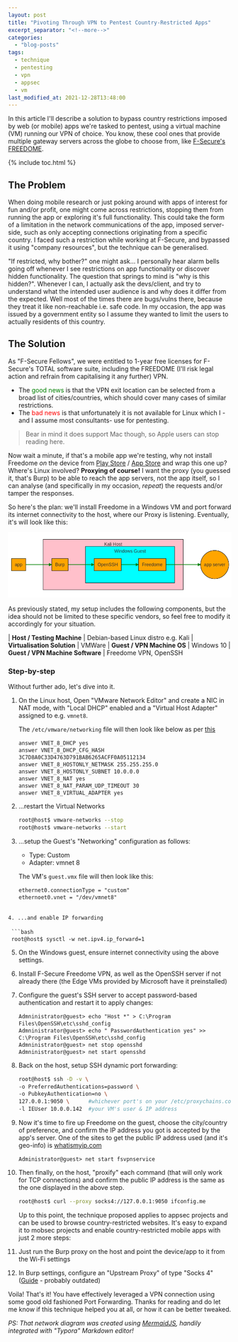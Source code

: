 ```yaml
---
layout: post
title: "Pivoting Through VPN to Pentest Country-Restricted Apps" 
excerpt_separator: "<!--more-->"
categories:
  - "blog-posts"
tags:
  - technique
  - pentesting
  - vpn
  - appsec
  - vm
last_modified_at: 2021-12-28T13:48:00
---
```


In this article I'll describe a solution to bypass country restrictions imposed by web (or mobile) apps we're tasked to pentest, using a virtual machine (VM) running our VPN of choice. You know, these cool ones that provide multiple gateway servers across the globe to choose from, like [F-Secure's FREEDOME](https://www.f-secure.com/en/home/products/freedome).

<!--more-->

{% include toc.html %}

## The Problem

When doing mobile research or just poking around with apps of interest for fun and/or profit, one might come across restrictions, stopping them from running the app or exploring it's full functionality. This could take the form of a limitation in the network communications of the app, imposed server-side, such as only accepting connections originating from a specific country. I faced such a restriction while working at F-Secure, and bypassed it using "company resources", but the technique can be generalised. 

"If restricted, why bother?" one might ask... I personally hear alarm bells going off whenever I see restrictions on app functionality or discover hidden functionality. The question that springs to mind is "why is this hidden?". Whenever I can, I actually ask the devs/client, and try to understand what the intended user audience is and why does it differ from the expected. Well most of the times there are bugs/vulns there, because they treat it like non-reachable i.e. safe code. In my occasion, the app was issued by a government entity so I assume they wanted to limit the users to actually residents of this country.

## The Solution

As "F-Secure Fellows", we were entitled to 1-year free licenses for F-Secure's TOTAL software suite, including the FREEDOME (I'll risk legal action and refrain from capitalising it any further) VPN. 

- The <span style="color:green">good news</span> is that the VPN exit location can be selected from a broad list of cities/countries, which should cover many cases of similar restrictions.
- The <span style="color:red">bad news</span> is that unfortunately it is not available for Linux which I -and I assume most consultants- use for pentesting. 
> Bear in mind it does support Mac though, so Apple users can stop reading here. 

Now wait a minute, if that's a mobile app we're testing, why not install Freedome *on* the device from [Play Store](https://community.f-secure.com/freedome-en/kb/articles/5138-what-operating-systems-does-f-secure-freedome-support) / [App Store](https://community.f-secure.com/freedome-en/kb/articles/5138-what-operating-systems-does-f-secure-freedome-support) and wrap this one up? Where's Linux involved? **Proxying of course!** I want the proxy (you guessed it, that's Burp) to be able to reach the app servers, not the app itself, so I can analyse (and specifically in my occasion, *repeat*) the requests and/or tamper the responses.

So here's the plan: we'll install Freedome in a Windows VM and port forward its internet connectivity to the host, where our Proxy is listening. Eventually, it's will look like this:

<img src="/assets/img/vpn-diagram.png">

As previously stated, my setup includes the following components, but the idea should not be limited to these specific vendors, so feel free to modify it accordingly for your situation.

| **Host / Testing Machine** | Debian-based Linux distro e.g. Kali 
| **Virtualisation Solution** | VMWare
| **Guest / VPN Machine OS** | Windows 10
| **Guest / VPN Machine Software** | Freedome VPN, OpenSSH  


### Step-by-step

Without further ado, let's dive into it. 

1. On the Linux host, Open "VMware Network Editor" and create a NIC in NAT mode, with "Local DHCP" enabled and a "Virtual Host Adapter" assigned to e.g. `vmnet8`. 
   
   The `/etc/vmware/networking` file will then look like below as per [this](https://serverfault.com/questions/535193/vmware-workstation-how-to-automate-or-script-changes-to-the-virtual-network-co)
    
   ```
   answer VNET_8_DHCP yes
   answer VNET_8_DHCP_CFG_HASH 3C7D8A0C33D4763D791BAB6265ACFF0A05112134
   answer VNET_8_HOSTONLY_NETMASK 255.255.255.0
   answer VNET_8_HOSTONLY_SUBNET 10.0.0.0
   answer VNET_8_NAT yes
   answer VNET_8_NAT_PARAM_UDP_TIMEOUT 30
   answer VNET_8_VIRTUAL_ADAPTER yes
   ```

2. ...restart the Virtual Networks
  
   ```bash
   root@host$ vmware-networks --stop
   root@host$ vmware-networks --start
   ```

3. ...setup the Guest's "Networking" configuration as follows:
   - Type: Custom
   - Adapter: vmnet 8
  
   The VM's `guest.vmx` file will then look like this:
  
   ```
   ethernet0.connectionType = "custom"
   ethernoet0.vnet = "/dev/vmnet8"
  ```

4. ...and enable IP forwarding
  
   ```bash
   root@host$ sysctl -w net.ipv4.ip_forward=1
   ```

5. On the Windows guest, ensure internet connectivity using the above settings.

6. Install F-Secure Freedome VPN, as well as the OpenSSH server if not already there (the Edge VMs provided by Microsoft have it preinstalled)

7. Configure the guest's SSH server to accept password-based authentication and restart it to apply changes:

   ```
   Admninistrator@guest> echo "Host *" > C:\Program Files\OpenSSH\etc\sshd_config
   Admninistrator@guest> echo " PasswordAuthentication yes" >> C:\Program Files\OpenSSH\etc\sshd_config
   Admninistrator@guest> net stop opensshd 
   Admninistrator@guest> net start opensshd
   ```

8. Back on the host, setup SSH dynamic port forwarding:
   
   ```bash
   root@host$ ssh -D -v \
   -o PreferredAuthentications=password \
   -o PubkeyAuthentication=no \
   127.0.0.1:9050 \      #whichever port's on your /etc/proxychains.conf 
   -l IEUser 10.0.0.142  #your VM's user & IP address
   ```

9. Now it's time to fire up Freedome on the guest, choose the city/country of preference, and confirm the IP address you got is accepted by the app's server. One of the sites to get the public IP address used (and it's geo-info) is [whatismyip.com](whatismyip.com)
   ```
   Administrator@guest> net start fsvpnservice
   ```

10. Then finally, on the host, "proxify" each command (that will only work for TCP connections) and confirm the public IP address is the same as the one displayed in the above step.
    
    ```bash
    root@host$ curl --proxy socks4://127.0.0.1:9050 ifconfig.me
    ```

    Up to this point, the technique proposed applies to appsec projects and can be used to browse country-restricted websites. It's easy to expand it to mobsec projects and enable country-restricted mobile apps with just 2 more steps:

11. Just run the Burp proxy on the host and point the device/app to it from the Wi-Fi settings

12. In Burp settings, configure an "Upstream Proxy" of type "Socks 4" ([Guide](https://portswigger.net/support/burp-suite-upstream-proxy-servers) - probably outdated)


Voila! That's it! You have effectively leveraged a VPN connection using some good old fashioned Port Forwarding. Thanks for reading and do let me know if this technique helped you at all, or how it can be better tweaked.

*PS: That network diagram was created using [MermaidJS](https://mermaid-js.github.io/mermaid/#/flowchart), handily integrated with "Typora" Markdown editor!*